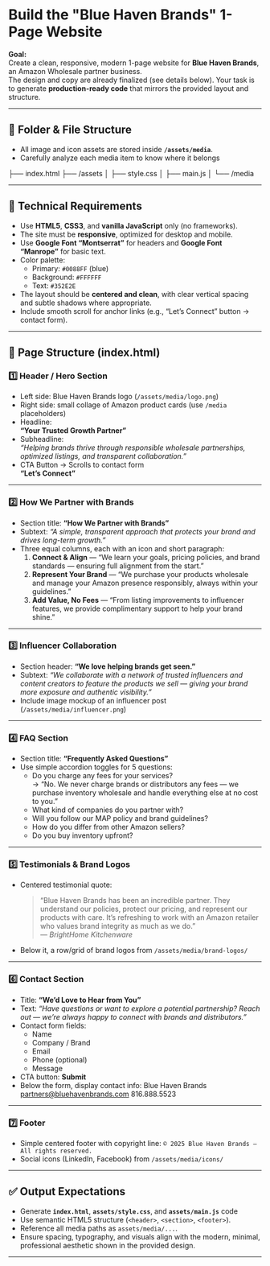 # Build the "Blue Haven Brands" 1-Page Website

**Goal:**  
Create a clean, responsive, modern 1-page website for **Blue Haven Brands**, an Amazon Wholesale partner business.  
The design and copy are already finalized (see details below). Your task is to generate **production-ready code** that mirrors the provided layout and structure.

---

## 🔧 Folder & File Structure
- All image and icon assets are stored inside **`/assets/media`**.  
- Carefully analyze each media item to know where it belongs

├── index.html
├── /assets
│   ├── style.css
│   ├── main.js
│   └── /media

---

## 🧱 Technical Requirements

- Use **HTML5**, **CSS3**, and **vanilla JavaScript** only (no frameworks).  
- The site must be **responsive**, optimized for desktop and mobile.  
- Use **Google Font “Montserrat”** for headers and **Google Font “Manrope”** for basic text.  
- Color palette:  
  - Primary: `#0088FF` (blue)  
  - Background: `#FFFFFF`  
  - Text: `#352E2E`  
- The layout should be **centered and clean**, with clear vertical spacing and subtle shadows where appropriate.  
- Include smooth scroll for anchor links (e.g., “Let’s Connect” button → contact form).

---

## 🧩 Page Structure (index.html)

### 1️⃣ Header / Hero Section
- Left side: Blue Haven Brands logo (`/assets/media/logo.png`)
- Right side: small collage of Amazon product cards (use `/media` placeholders)
- Headline:  
  **“Your Trusted Growth Partner”**
- Subheadline:  
  *“Helping brands thrive through responsible wholesale partnerships, optimized listings, and transparent collaboration.”*
- CTA Button → Scrolls to contact form  
  **“Let’s Connect”**

---

### 2️⃣ How We Partner with Brands
- Section title: **“How We Partner with Brands”**
- Subtext: *“A simple, transparent approach that protects your brand and drives long-term growth.”*
- Three equal columns, each with an icon and short paragraph:
  1. **Connect & Align** — “We learn your goals, pricing policies, and brand standards — ensuring full alignment from the start.”
  2. **Represent Your Brand** — “We purchase your products wholesale and manage your Amazon presence responsibly, always within your guidelines.”
  3. **Add Value, No Fees** — “From listing improvements to influencer features, we provide complimentary support to help your brand shine.”

---

### 3️⃣ Influencer Collaboration
- Section header: **“We love helping brands get seen.”**
- Subtext: *“We collaborate with a network of trusted influencers and content creators to feature the products we sell — giving your brand more exposure and authentic visibility.”*
- Include image mockup of an influencer post (`/assets/media/influencer.png`)

---

### 4️⃣ FAQ Section
- Section title: **“Frequently Asked Questions”**
- Use simple accordion toggles for 5 questions:
  - Do you charge any fees for your services?  
    → “No. We never charge brands or distributors any fees — we purchase inventory wholesale and handle everything else at no cost to you.”
  - What kind of companies do you partner with?  
  - Will you follow our MAP policy and brand guidelines?  
  - How do you differ from other Amazon sellers?  
  - Do you buy inventory upfront?

---

### 5️⃣ Testimonials & Brand Logos
- Centered testimonial quote:  
  > “Blue Haven Brands has been an incredible partner. They understand our policies, protect our pricing, and represent our products with care. It’s refreshing to work with an Amazon retailer who values brand integrity as much as we do.”  
  — *BrightHome Kitchenware*
- Below it, a row/grid of brand logos from `/assets/media/brand-logos/`

---

### 6️⃣ Contact Section
- Title: **“We’d Love to Hear from You”**
- Text: *“Have questions or want to explore a potential partnership? Reach out — we’re always happy to connect with brands and distributors.”*
- Contact form fields:
  - Name
  - Company / Brand
  - Email
  - Phone (optional)
  - Message
- CTA button: **Submit**
- Below the form, display contact info:
Blue Haven Brands
partners@bluehavenbrands.com
816.888.5523


---

### 7️⃣ Footer
- Simple centered footer with copyright line:
`© 2025 Blue Haven Brands — All rights reserved.`
- Social icons (LinkedIn, Facebook) from `/assets/media/icons/`

---

## ✅ Output Expectations
- Generate **`index.html`**, **`assets/style.css`**, and **`assets/main.js`** code 
- Use semantic HTML5 structure (`<header>`, `<section>`, `<footer>`).  
- Reference all media paths as `assets/media/...`.  
- Ensure spacing, typography, and visuals align with the modern, minimal, professional aesthetic shown in the provided design.  


---